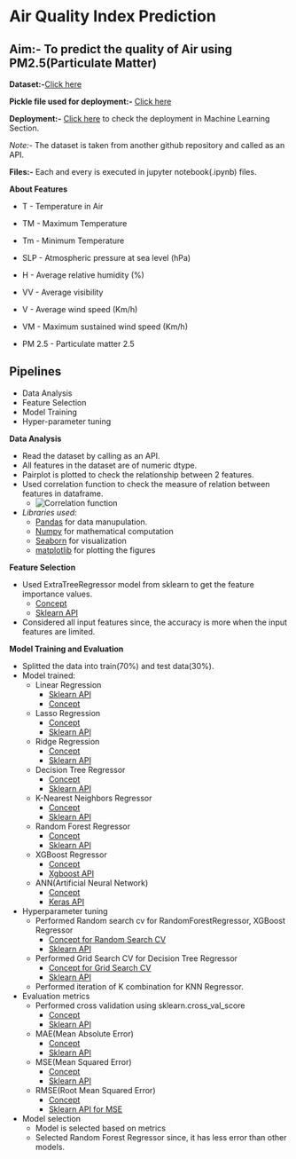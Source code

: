# Air Quality Index Prediction
## Aim:- To predict the quality of Air using PM2.5(Particulate Matter)

**Dataset:-**[Click here](https://raw.githubusercontent.com/krishnaik06/AQI-Project/master/Data/Real-Data/Real_Combine.csv)

**Pickle file used for deployment:-** [Click here](https://drive.google.com/file/d/1Sddf72th-qgvajzgTDAzLZE1KYQcv1yw/view?usp=sharing)

**Deployment:-** [Click here](https://tirumaleshndeployments2022.herokuapp.com/) to check the deployment in Machine Learning Section.

*Note:-* The dataset is taken from another github repository and called as an API. 

**Files:-** Each and every is executed in jupyter notebook(.ipynb) files. 

**About Features**
- T - Temperature in Air

- TM - Maximum Temperature

- Tm - Minimum Temperature

- SLP - Atmospheric pressure at sea level (hPa)

- H - Average relative humidity (%)

- VV - Average visibility

- V - Average wind speed (Km/h)

- VM - Maximum sustained wind speed (Km/h)

- PM 2.5 - Particulate matter 2.5

## Pipelines
- Data Analysis
- Feature Selection
- Model Training
- Hyper-parameter tuning

**Data Analysis**
- Read the dataset by calling as an API.
- All features in the dataset are of numeric dtype.
- Pairplot is plotted to check the relationship between 2 features.
- Used correlation function to check the measure of relation between features in dataframe.
  - ![Correlation function](https://www.statisticshowto.com/wp-content/uploads/2012/10/pearson.gif)
- *Libraries used:*
  - [Pandas](https://pandas.pydata.org/docs/) for data manupulation.
  - [Numpy](https://numpy.org/doc/) for mathematical computation
  - [Seaborn](https://seaborn.pydata.org/) for visualization
  - [matplotlib](https://matplotlib.org/) for plotting the figures

**Feature Selection**
- Used ExtraTreeRegressor model from sklearn to get the feature importance values.
  - [Concept](https://www.geeksforgeeks.org/ml-extra-tree-classifier-for-feature-selection/)
  - [Sklearn API](https://scikit-learn.org/stable/modules/generated/sklearn.ensemble.ExtraTreesRegressor.html)
- Considered all input features since, the accuracy is more when the input features are limited.

**Model Training and Evaluation**
- Splitted the data into train(70%) and test data(30%).
- Model trained:
  - Linear Regression 
    - [Sklearn API](https://scikit-learn.org/stable/modules/generated/sklearn.linear_model.LinearRegression.html)
    - [Concept](http://www.stat.yale.edu/Courses/1997-98/101/linreg.htm#:~:text=Linear%20regression%20attempts%20to%20model,linear%20equation%20to%20observed%20data.&text=A%20linear%20regression%20line%20has,Y%20is%20the%20dependent%20variable.)
  - Lasso Regression
    - [Concept](https://www.mygreatlearning.com/blog/understanding-of-lasso-regression/)
    - [Sklearn API](https://scikit-learn.org/0.15/modules/generated/sklearn.linear_model.Lasso.html)
  - Ridge Regression
    - [Concept](https://ncss-wpengine.netdna-ssl.com/wp-content/themes/ncss/pdf/Procedures/NCSS/Ridge_Regression.pdf)
    - [Sklearn API](https://scikit-learn.org/0.15/modules/generated/sklearn.linear_model.Ridge.html#sklearn.linear_model.Ridge)
  - Decision Tree Regressor
    - [Concept](https://www.saedsayad.com/decision_tree_reg.htm)
    - [Sklearn API](https://scikit-learn.org/stable/modules/generated/sklearn.tree.DecisionTreeRegressor.html#sklearn.tree.DecisionTreeRegressor)
  - K-Nearest Neighbors Regressor
    - [Concept](https://www.saedsayad.com/k_nearest_neighbors_reg.htm)
    - [Sklearn API](https://scikit-learn.org/stable/modules/generated/sklearn.neighbors.KNeighborsRegressor.html)
  - Random Forest Regressor
    - [Concept](https://gdcoder.com/random-forest-regressor-explained-in-depth/)
    - [Sklearn API](https://scikit-learn.org/stable/modules/generated/sklearn.ensemble.RandomForestRegressor.html)
  - XGBoost Regressor
    - [Concept](https://docs.aws.amazon.com/sagemaker/latest/dg/xgboost-HowItWorks.html)
    - [Xgboost API](https://xgboost.readthedocs.io/en/stable/python/python_api.html#xgboost.XGBRFRegressor.apply)
  - ANN(Artificial Neural Network)
    - [Concept](https://www.tutorialspoint.com/artificial_neural_network/artificial_neural_network_basic_concepts.htm)
    - [Keras API](https://keras.io/api/models/sequential/)
- Hyperparameter tuning
  - Performed Random search cv for RandomForestRegressor, XGBoost Regressor 
    - [Concept for Random Search CV](https://www.section.io/engineering-education/random-search-hyperparameters/)
    - [Sklearn API](https://scikit-learn.org/stable/modules/generated/sklearn.model_selection.RandomizedSearchCV.html)
  - Performed Grid Search CV for Decision Tree Regressor
    - [Concept for Grid Search CV](https://elutins.medium.com/grid-searching-in-machine-learning-quick-explanation-and-python-implementation-550552200596#:~:text=Grid%2Dsearching%20is%20the%20process,parameters%20for%20a%20given%20model.&text=Grid%2DSearch%20will%20build%20a,a%20model%20for%20each%20combination.)
    - [Sklearn API](https://scikit-learn.org/stable/modules/generated/sklearn.model_selection.GridSearchCV.html)
  - Performed iteration of K combination for KNN Regressor.
- Evaluation metrics
   - Performed cross validation using sklearn.cross_val_score 
     - [Concept](https://machinelearningmastery.com/k-fold-cross-validation/#:~:text=Cross%2Dvalidation%20is%20a%20resampling,k%2Dfold%20cross%2Dvalidation.)
     - [Sklearn API](https://scikit-learn.org/stable/modules/generated/sklearn.model_selection.cross_val_score.html)
   - MAE(Mean Absolute Error)
     - [Concept](https://en.wikipedia.org/wiki/Mean_absolute_error)
     - [Sklearn API](https://scikit-learn.org/stable/modules/generated/sklearn.metrics.mean_absolute_error.html)
   - MSE(Mean Squared Error)
     - [Concept](https://www.statisticshowto.com/probability-and-statistics/statistics-definitions/mean-squared-error/#:~:text=The%20mean%20squared%20error%20(MSE,errors%E2%80%9D)%20and%20squaring%20them.&text=It's%20called%20the%20mean%20squared,of%20a%20set%20of%20errors.)
     - [Sklearn API](https://scikit-learn.org/stable/modules/generated/sklearn.metrics.mean_squared_error.html)
    - RMSE(Root Mean Squared Error)
      - [Concept](https://www.statisticshowto.com/probability-and-statistics/regression-analysis/rmse-root-mean-square-error/)
      - [Sklearn API for MSE](https://scikit-learn.org/stable/modules/generated/sklearn.metrics.mean_squared_error.html)
- Model selection
  - Model is selected based on metrics
  - Selected Random Forest Regressor since, it has less error than other models.

